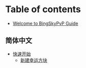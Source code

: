 # Table of contents

* [Welcome to BingSkyPvP Guide](README.md)

## 简体中文 <a href="#zh-cn" id="zh-cn"></a>

* [快速开始](zh-cn/quick-start/README.md)
  * [新建幸运方块](zh-cn/quick-start/create-lucky-block.md)
